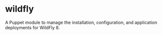 # wildfly
A Puppet module to manage the installation, configuration, and application deployments for WildFly 8.
